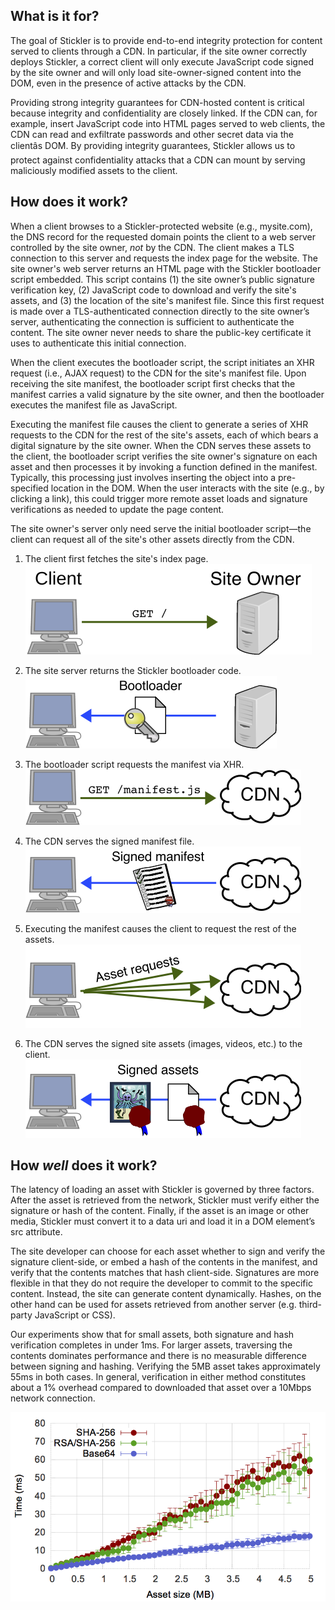 ## What is it for?

The goal of Stickler is to provide end-to-end integrity protection for content
served to clients through a CDN. In particular, if the site owner correctly
deploys Stickler, a correct client will only execute JavaScript code signed by
the site owner and will only load site-owner-signed content into the DOM, even
in the presence of active attacks by the CDN.

Providing strong integrity guarantees for CDN-hosted content is critical
because integrity and confidentiality are closely linked. If the CDN can, for
example, insert JavaScript code into HTML pages served to web clients, the CDN
can read and exfiltrate passwords and other secret data via the clientâs DOM.
By providing integrity guarantees, Stickler allows us to protect against
confidentiality attacks that a CDN can mount by serving maliciously modified
assets to the client.

## How does it work?

When a client browses to a Stickler-protected website (e.g., mysite.com), the
DNS record for the requested domain points the client to a web server
controlled by the site owner,
<em>not</em> by the CDN. The client makes a TLS connection to this server and
requests the index page for the website.  The site owner's web server returns
an HTML page with the Stickler bootloader script embedded. This script contains
(1) the site owner’s public signature verification key, (2) JavaScript code to
download and verify the site's assets, and (3) the location of the site's
manifest file. Since this first request is made over a TLS-authenticated
connection directly to the site owner’s server, authenticating the connection
is sufficient to authenticate the content. The site owner never needs to share
the public-key certificate it uses to authenticate this initial connection.

When the client executes the bootloader script, the script initiates an XHR
request (i.e., AJAX request) to the CDN for the site's manifest file. Upon
receiving the site manifest, the bootloader script first checks that the
manifest carries a valid signature by the site owner, and then the bootloader
executes the manifest file as JavaScript.

Executing the manifest file causes the client to generate a series of XHR
requests to the CDN for the rest of the site's assets, each of which bears a
digital signature by the site owner. When the CDN serves these assets to the
client, the bootloader script verifies the site owner's signature on each asset
and then processes it by invoking a function defined in the manifest.
Typically, this processing just involves inserting the object into a
pre-specified location in the DOM. When the user interacts with the site (e.g.,
by clicking a link), this could trigger more remote asset loads and signature
verifications as needed to update the page content.

The site owner's server only need serve the initial bootloader script—the
client can request all of the site's other assets directly from the CDN.

  1. The client first fetches the site's index page.  
     ![](assets/signed/bootstrap-1.png)
  
  2. The site server returns the Stickler bootloader code.  
     ![](assets/signed/bootstrap-2.png)
  
  3. The bootloader script requests the manifest via XHR.  
     ![](assets/signed/bootstrap-3.png)
  
  4. The CDN serves the signed manifest file.  
     ![](assets/signed/bootstrap-4.png)
  
  5. Executing the manifest causes the client to request the rest of the assets.  
     ![](assets/signed/bootstrap-5.png)
  
  6. The CDN serves the signed site assets (images, videos, etc.) to the client.  
     ![](assets/signed/bootstrap-6.png)

## How _well_ does it work?

The latency of loading an asset with Stickler is governed by three factors.
After the asset is retrieved from the network, Stickler must verify either the
signature or hash of the content. Finally, if the asset is an image or other
media, Stickler must convert it to a data uri and load it in a DOM element’s
src attribute.

The site developer can choose for each asset whether to sign and verify the
signature client-side, or embed a hash of the contents in the manifest, and
verify that the contents matches that hash client-side. Signatures are more
flexible in that they do not require the developer to commit to the specific
content. Instead, the site can generate content dynamically. Hashes, on the
other hand can be used for assets retrieved from another server (e.g.
third-party JavaScript or CSS).

Our experiments show that for small assets, both
signature and hash verification completes in under 1ms. For larger assets,
traversing the contents dominates performance and there is no measurable
difference between signing and hashing. Verifying the 5MB asset takes
approximately 55ms in both cases. In general, verification in either method
constitutes about a 1% overhead compared to downloaded that asset over a 10Mbps
network connection.

![Stickler asset verification time for different verification methods and sizes](assets/signed/micro_ops_sign_hash.png)
